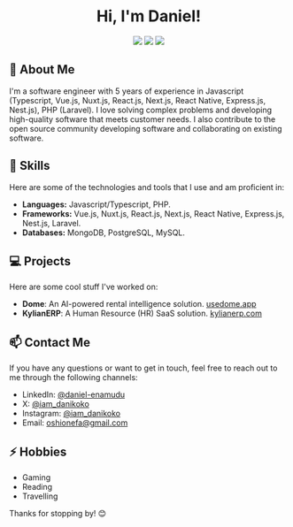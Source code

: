 <h1 align="center">
    Hi, I'm Daniel!
</h1>
<p align="center">
    <a href="https://x.com/iam_danikoko" style="text-decoration: none;">
        <img src="https://img.shields.io/badge/-000000?style=flat&logo=X&logoColor=white" />
    </a>
    <a href="https://linkedin.com/in/daniel-enamudu" style="text-decoration: none;">
        <img src="https://img.shields.io/badge/-LinkedIn-blue?style=flat-square&logo=linkedin&logoColor=white" />
    </a>
    <a href="https://instagram.com/iam_danikoko" style="text-decoration: none;">
        <img src="https://img.shields.io/badge/-d62976?style=flat&logo=Instagram&logoColor=white" />
    </a>
</p>

## 🚀 About Me

I'm a software engineer with 5 years of experience in Javascript (Typescript, Vue.js, Nuxt.js, React.js, Next.js, React Native, Express.js, Nest.js), PHP (Laravel). I love solving complex problems and developing high-quality software that meets customer needs. I also contribute to the open source community developing software and collaborating on existing software.

## 🔧 Skills

Here are some of the technologies and tools that I use and am proficient in:

- **Languages:** Javascript/Typescript, PHP.
- **Frameworks:** Vue.js, Nuxt.js, React.js, Next.js, React Native, Express.js, Nest.js, Laravel.
- **Databases:** MongoDB, PostgreSQL, MySQL.

## 💻 Projects

Here are some cool stuff I've worked on:

- **Dome**: An AI-powered rental intelligence solution. <a href="https://usedome.app">usedome.app</a>
- **KylianERP**: A Human Resource (HR) SaaS solution. <a href="https://kylianerp.com">kylianerp.com</a>

## 📫 Contact Me

If you have any questions or want to get in touch, feel free to reach out to me through the following channels:

- LinkedIn: <a href="https://www.linkedin.com/in/daniel-enamudu">@daniel-enamudu</a>
- X: <a href="https://www.x.com/iam_danikoko">@iam_danikoko</a>
- Instagram: <a href="https://instagram.com/iam_danikoko">@iam_danikoko</a>
- Email: <a href="mailto:oshionefa@gmail.com">oshionefa@gmail.com</a>

## ⚡ Hobbies

- Gaming
- Reading
- Travelling

Thanks for stopping by! 😊

